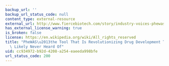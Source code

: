 ```yaml
---
backup_url: ''
backup_url_status_code: null
content_type: external-resource
external_url: http://www.fiercebiotech.com/story/industry-voices-phewas-tool-thats-revolutionizing-drug-development-youve-li/2013-10-03
has_external_license_warning: true
is_broken: false
license: https://en.wikipedia.org/wiki/All_rights_reserved
title: "PheWAS\u2013the Tool That Is Revolutionizing Drug Development That You've\
  \ Likely Never Heard Of"
uid: cc934972-b92d-4208-a254-eaeeda998bfe
url_status_code: 200
---
```

